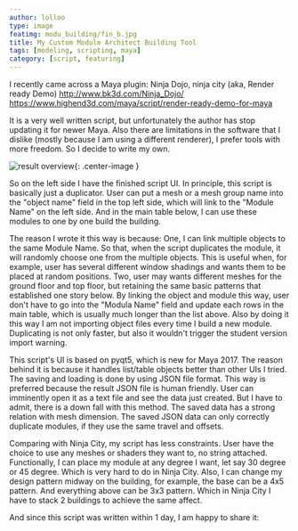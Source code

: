 ```yaml
---
author: lolloo
type: image
featimg: modu_building/fin_b.jpg
title: My Custom Module Architect Building Tool
tags: [modeling, scripting, maya]
category: [script, featuring]
---
```


I recently came across a Maya plugin: Ninja Dojo, ninja city (aka, Render ready Demo)
http://www.bk3d.com/Ninja_Dojo/
https://www.highend3d.com/maya/script/render-ready-demo-for-maya

It is a very well written script, but unfortunately the author has stop updating it for newer Maya. Also there are limitations in the software that I dislike (mostly because I am using a different renderer), I prefer tools with more freedom. So I decide to write my own.

![result overview]({{site.url}}/img/modu_building/ui.jpg ){: .center-image }

So on the left side I have the finished script UI. In principle, this script is basically just a duplicator. User can put a mesh or a mesh group name into the "object name" field in the top left side, which will link to the "Module Name" on the left side. And in the main table below, I can use these modules to one by one build the building.

The reason I wrote it this way is because:
One, I can link multiple objects to the same Module Name. So that, when the script duplicates the module, it will randomly choose one from the multiple objects. This is useful when, for example, user has several different window shadings and wants them to be placed at random positions. Two, user may wants different meshes for the ground floor and top floor, but retaining the same basic patterns that established one story below. By linking the object and module this way, user don't have to go into the "Modula Name" field and update each rows in the main table, which is usually much longer than the list above. Also by doing it this way I am not importing object files every time I build a new module. Duplicating is not only faster, but also it wouldn't trigger the student version import warning.

This script's UI is based on pyqt5, which is new for Maya 2017. The reason behind it is because it handles list/table objects better than other UIs I tried. The saving and loading is done by using JSON file format. This way is preferred because the result JSON file is human friendly. User can imminently open it as a text file and see the data just created. But I have to admit, there is a down fall with this method. The saved data has a strong relation with mesh dimension. The saved JSON data can only correctly duplicate modules, if they use the same travel and offsets.

Comparing with Ninja City, my script has less constraints. User have the choice to use any meshes or shaders they want to, no string attached. Functionally, I can place my module at any degree I want, let say 30 degree or 45 degree. Which is very hard to do in Ninja City. Also, I can change my design pattern midway on the building, for example, the base can be a 4x5 pattern. And everything above can be 3x3 pattern. Which in Ninja City I have to stack 2 buildings to achieve the same affect.

And since this script was written within 1 day, I am happy to share it:
